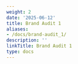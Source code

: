 ```yaml
---
weight: 2
date: '2025-06-12'
title: Brand Audit 1
aliases:
- /docs/brand-audit_1/
description: ''
linkTitle: Brand Audit 1
type: docs
---
```


